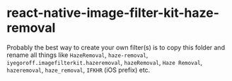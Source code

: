 
# react-native-image-filter-kit-haze-removal

Probably the best way to create your own filter(s) is to copy this folder and rename all things like
`HazeRemoval`, `haze-removal`, `iyegoroff.imagefilterkit.hazeremoval`, `hazeRemoval`,
`Haze Removal`, `hazeremoval`, `haze_removal`, `IFKHR` (iOS prefix) etc.
